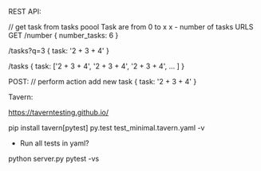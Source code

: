 REST API:



// get task from tasks poool
Task are from 0 to x
x - number of tasks
URLS
GET
/number
{
    number_tasks: 6
}

/tasks?q=3
{
    task: '2 + 3 + 4'
}

/tasks
{
    task: ['2 + 3 + 4', '2 + 3 + 4', '2 + 3 + 4', ...  ]
}

POST:
// perform action add new task
{
    task: '2 + 3 + 4'
}



Tavern:

https://taverntesting.github.io/

pip install tavern[pytest]
py.test test_minimal.tavern.yaml  -v



* Run all tests in yaml?

python server.py
pytest -vs
